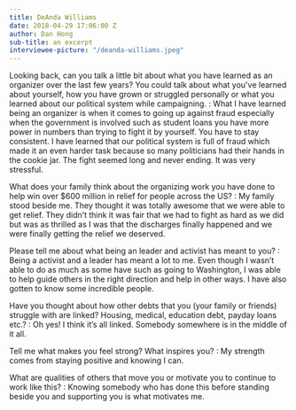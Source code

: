 ```yaml
---
title: DeAnda Williams
date: 2018-04-29 17:06:00 Z
author: Dan Hong
sub-title: an excerpt
interviewee-picture: "/deanda-williams.jpeg"
---
```


Looking back, can you talk a little bit about what you have learned as an organizer over the last few years? You could talk about what you've learned about yourself, how you have grown or struggled personally or what you learned about our political system while campaigning.
: What I have learned being an organizer is when it comes to going up against fraud especially when the government is involved such as student loans you have more power in numbers than trying to fight it by yourself. You have to stay consistent. I have learned that our political system is full of fraud which made it an even harder task because so many politicians had their hands in the cookie jar. The fight seemed long and never ending. It was very stressful.

What does your family think about the organizing work you have done to help win over $600 million in relief for people across the US?
: My family stood beside me. They thought it was totally awesome that we were able to get relief. They didn’t think it was fair that we had to fight as hard as we did but was as thrilled as I was that the discharges finally happened and we were finally getting the relief we deserved.

Please tell me about what being an leader and activist has meant to you?
: Being a activist and a leader has meant a lot to me. Even though I wasn’t able to do as much as some have such as going to Washington, I was able to help guide others in the right direction and help in other ways. I have also gotten to know some incredible people.

Have you thought about how other debts that you (your family or friends) struggle with are linked? Housing, medical, education debt, payday loans etc.?
: Oh yes! I think it’s all linked. Somebody somewhere is in the middle of it all.

Tell me what makes you feel strong? What inspires you?
: My strength comes from staying positive and knowing I can.

What are qualities of others that move you or motivate you to continue to work like this?
: Knowing somebody who has done this before standing beside you and supporting you is what motivates me.
